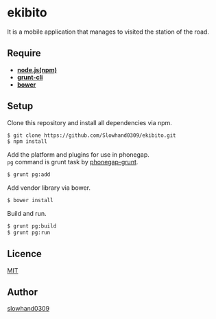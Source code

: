 # ekibito

It is a mobile application that manages to visited the station of the road.

## Require

* **[node.js(npm)](https://nodejs.org/en/)**
* **[grunt-cli](https://github.com/gruntjs/grunt-cli)**
* **[bower](https://bower.io)**

## Setup

Clone this repository and install all dependencies via npm.<br>

```sh
$ git clone https://github.com/Slowhand0309/ekibito.git
$ npm install
```

Add the platform and plugins for use in phonegap.<br>
`pg` command is grunt task by [phonegap-grunt](https://github.com/Slowhand0309/phonegap-grunt).

```sh
$ grunt pg:add
```

Add vendor library via bower.

```sh
$ bower install
```

Build and run.

```sh
$ grunt pg:build
$ grunt pg:run
```

## Licence

[MIT](https://opensource.org/licenses/MIT)

## Author

[slowhand0309](https://github.com/Slowhand0309)
